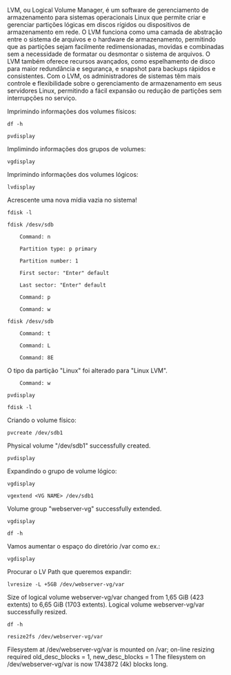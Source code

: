 LVM, ou Logical Volume Manager, é um software de gerenciamento de armazenamento para sistemas operacionais Linux que permite criar e gerenciar partições lógicas em discos rígidos ou dispositivos de armazenamento em rede. O LVM funciona como uma camada de abstração entre o sistema de arquivos e o hardware de armazenamento, permitindo que as partições sejam facilmente redimensionadas, movidas e combinadas sem a necessidade de formatar ou desmontar o sistema de arquivos. O LVM também oferece recursos avançados, como espelhamento de disco para maior redundância e segurança, e snapshot para backups rápidos e consistentes. Com o LVM, os administradores de sistemas têm mais controle e flexibilidade sobre o gerenciamento de armazenamento em seus servidores Linux, permitindo a fácil expansão ou redução de partições sem interrupções no serviço.

Imprimindo informações dos volumes físicos:

    df -h

    pvdisplay

Implimindo informações dos grupos de volumes:

    vgdisplay

Imprimindo informações dos volumes lógicos:

    lvdisplay

Acrescente uma nova mídia vazia no sistema!

    fdisk -l

    fdisk /desv/sdb

        Command: n

		Partition type: p primary

		Partition number: 1

		First sector: "Enter" default

		Last sector: "Enter" default

		Command: p

        Command: w

    fdisk /desv/sdb

        Command: t

        Command: L

        Command: 8E

O tipo da partição "Linux" foi alterado para "Linux LVM".

        Command: w

    pvdisplay

    fdisk -l

Criando o volume físico:

    pvcreate /dev/sdb1

Physical volume "/dev/sdb1" successfully created.

    pvdisplay

Expandindo o grupo de volume lógico:

    vgdisplay

    vgextend <VG NAME> /dev/sdb1

Volume group "webserver-vg" successfully extended.

    vgdisplay

    df -h

Vamos aumentar o espaço do diretório /var como ex.:

    vgdisplay

Procurar o LV Path que queremos expandir:

    lvresize -L +5GB /dev/webserver-vg/var  

Size of logical volume webserver-vg/var changed from 1,65 GiB (423 extents) to 6,65 GiB (1703 extents).
Logical volume webserver-vg/var successfully resized.

    df -h

    resize2fs /dev/webserver-vg/var 

Filesystem at /dev/webserver-vg/var is mounted on /var; on-line resizing required
old_desc_blocks = 1, new_desc_blocks = 1
The filesystem on /dev/webserver-vg/var is now 1743872 (4k) blocks long.